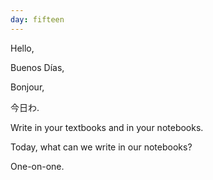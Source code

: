 ```yaml
---
day: fifteen
---
```


Hello,

Buenos Días,

Bonjour,

今日わ.

Write in your textbooks and in your notebooks.

Today, what can we write in our notebooks?

One-on-one.




